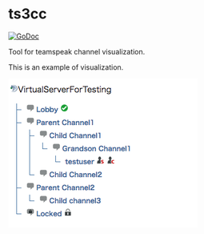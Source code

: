 # ts3cc
[![GoDoc](http://img.shields.io/badge/go-documentation-blue.svg?style=flat-square)](http://godoc.org/github.com/Rompei/ts3cc)

Tool for teamspeak channel visualization.

This is an example of visualization.

![example](art/screenshot.png "example")
